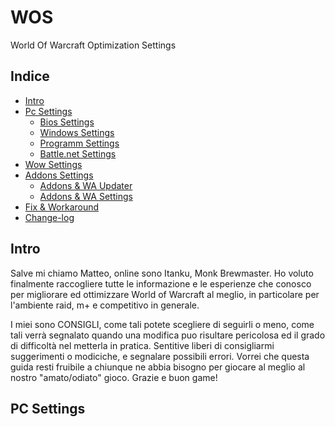 # WOS
World Of Warcraft Optimization Settings
## Indice
- [Intro](##intro)
- [Pc Settings](##pc-settings)
  - [Bios Settings](###bios-settings)
  - [Windows Settings](###windows-settings)
  - [Programm Settings](###programm-settings)
  - [Battle.net Settings](###bnet-settings)
- [Wow Settings](##wow-settings)
- [Addons Settings](##addons-settings)
  - [Addons & WA Updater](###wowup-wago)
  - [Addons & WA Settings](###addons-wa-settings)
- [Fix & Workaround](##fix-workaround)
- [Change-log](##change-log)

## Intro
Salve mi chiamo Matteo, online sono Itanku, Monk Brewmaster. Ho voluto finalmente raccogliere tutte le informazione e le esperienze che conosco per migliorare ed ottimizzare World of Warcraft al meglio, in particolare per l'ambiente raid, m+ e competitivo in generale.

I miei sono CONSIGLI, come tali potete scegliere di seguirli o meno, come tali verrà segnalato quando una modifica puo risultare pericolosa ed il grado di difficoltà nel metterla in pratica.
Sentitive liberi di consigliarmi suggerimenti o modiciche, e segnalare possibili errori. Vorrei che questa guida resti fruibile a chiunque ne abbia bisogno per giocare al meglio al nostro "amato/odiato" gioco.
Grazie e buon game!












































## PC Settings
